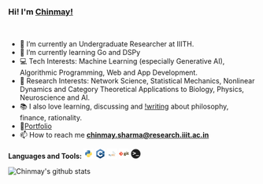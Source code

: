 ### Hi! I'm [Chinmay!](https://ubermayinch.github.io/blog/)
<br/>

- 🔭 I’m currently an Undergraduate Researcher at IIITH.
- 🌱 I’m currently learning Go and DSPy
- 💻 Tech Interests: Machine Learning (especially Generative AI), Algorithmic Programming, Web and App Development.
- 🧪 Research Interests: Network Science, Statistical Mechanics, Nonlinear Dynamics and Category Theoretical Applications to Biology, Physics, Neuroscience and AI.
- 📚 I also love learning, discussing and [!writing](https://toomanycents.blogspot.com/) about philosophy, finance, rationality.
- 📝[Portfolio](https://ubermayinch.github.io/blog)
- 📫 How to reach me **chinmay.sharma@research.iiit.ac.in**



**Languages and Tools:**
<code><img height="20" src="https://raw.githubusercontent.com/github/explore/80688e429a7d4ef2fca1e82350fe8e3517d3494d/topics/python/python.png"></code>
<code><img height="20" src="https://raw.githubusercontent.com/github/explore/80688e429a7d4ef2fca1e82350fe8e3517d3494d/topics/cpp/cpp.png"></code>
<code><img height="20" src="https://raw.githubusercontent.com/github/explore/80688e429a7d4ef2fca1e82350fe8e3517d3494d/topics/mysql/mysql.png"></code>
<code><img height="20" src="https://raw.githubusercontent.com/github/explore/80688e429a7d4ef2fca1e82350fe8e3517d3494d/topics/git/git.png"></code>
<code><img height="20" src="https://raw.githubusercontent.com/github/explore/80688e429a7d4ef2fca1e82350fe8e3517d3494d/topics/terminal/terminal.png"></code>

![Chinmay's github stats](https://github-readme-stats.vercel.app/api?username=UberMayinch&show_icons=true&hide_border=true)
